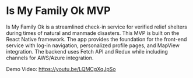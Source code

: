 # Is My Family Ok MVP
Is My Family Ok is a streamlined check-in service for verified relief shelters during times of natural and manmade disasters. This MVP is built on the React Native framework. The app provides the foundation for the front-end service with log-in navigation, personalized profile pages, and MapView integration. The backend uses Fetch API and Redux while including channels for AWS/Azure integration. 

Demo Video: https://youtu.be/LQMCgXqJpSo
